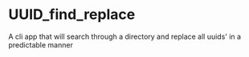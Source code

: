 # UUID_find_replace
A cli app that will search through a directory and replace all uuids' in a predictable manner

